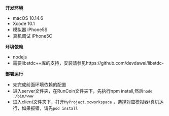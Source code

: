 **开发环境**

- macOS 10.14.6
- Xcode 10.1
- 模拟器 iPhone5S
- 真机调试 iPhone5C

**环境依赖**

- nodejs
- 需要libstdc++库的支持，安装请参见https://github.com/devdawei/libstdc-

**部署运行**

- 先完成前面环境依赖的配置
- 进入server文件夹，在RunCoin文件夹下，先执行npm install,然后`node ./bin/www` 
- 进入client文件夹下，打开`MyProject.xcworkspace` ，选择对应模拟器/真机运行，如果报错，请先`pod install` 